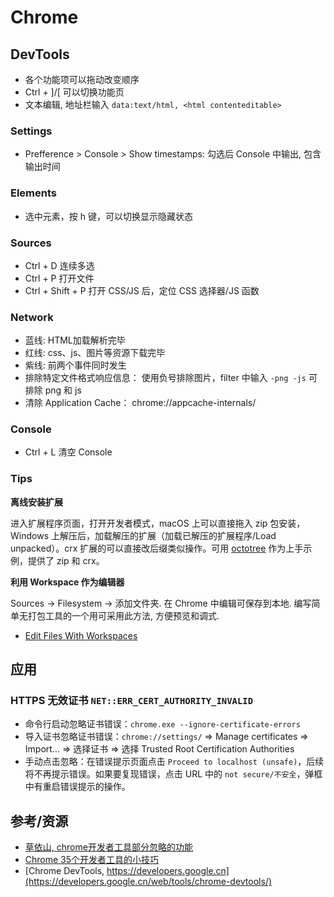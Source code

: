 # Chrome

## DevTools

- 各个功能项可以拖动改变顺序
- Ctrl + ]/[ 可以切换功能页
- 文本编辑, 地址栏输入 `data:text/html, <html contenteditable>`

### Settings

- Prefference > Console > Show timestamps: 勾选后 Console 中输出, 包含输出时间

### Elements

- 选中元素，按 h 键，可以切换显示隐藏状态

### Sources

- Ctrl + D 连续多选
- Ctrl + P 打开文件
- Ctrl + Shift + P 打开 CSS/JS 后，定位 CSS 选择器/JS 函数

### Network

- 蓝线: HTML加载解析完毕
- 红线: css、js、图片等资源下载完毕
- 紫线: 前两个事件同时发生
- 排除特定文件格式响应信息： 使用负号排除图片，filter 中输入 `-png -js` 可排除 png 和 js
- 清除 Application Cache： chrome://appcache-internals/

### Console

- Ctrl + L 清空 Console

### Tips

**离线安装扩展**

进入扩展程序页面，打开开发者模式，macOS 上可以直接拖入 zip 包安装，Windows 上解压后，加载解压的扩展（加载已解压的扩展程序/Load unpacked）。crx 扩展的可以直接改后缀类似操作。可用 [octotree](https://github.com/buunguyen/octotree) 作为上手示例，提供了 zip 和 crx。

**利用 Workspace 作为编辑器**

Sources -> Filesystem -> 添加文件夹. 在 Chrome 中编辑可保存到本地. 编写简单无打包工具的一个用可采用此方法, 方便预览和调式.

- [Edit Files With Workspaces](https://developers.google.com/web/tools/chrome-devtools/workspaces/)

## 应用

### HTTPS 无效证书 `NET::ERR_CERT_AUTHORITY_INVALID`

* 命令行启动忽略证书错误：`chrome.exe --ignore-certificate-errors`
* 导入证书忽略证书错误：`chrome://settings/` => Manage certificates => Import... => 选择证书 => 选择 Trusted Root Certification Authorities
* 手动点击忽略：在错误提示页面点击 `Proceed to localhost (unsafe)`，后续将不再提示错误。如果要复现错误，点击 URL 中的 `not secure/不安全`，弹框中有重启错误提示的操作。

## 参考/资源

- [草依山, chrome开发者工具部分忽略的功能](http://jser.me/2015/08/25/chrome%E5%BC%80%E5%8F%91%E8%80%85%E5%B7%A5%E5%85%B7%E9%83%A8%E5%88%86%E5%BF%BD%E7%95%A5%E7%9A%84%E5%8A%9F%E8%83%BD.html)
- [Chrome 35个开发者工具的小技巧](http://www.w3cplus.com/tools/dev-tips.html)
- [Chrome DevTools, https://developers.google.cn](https://developers.google.cn/web/tools/chrome-devtools/)
